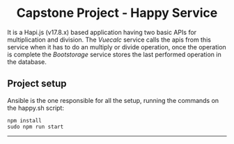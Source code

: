 <h1 align="center">
  <br>
  Capstone Project - Happy Service
  <br>
</h1>

It is a Hapi.js (v17.8.x) based application having two basic APIs for multiplication and division.
The _Vuecalc_ service calls the apis from this service when it has to do an multiply or divide operation, once the operation is complete the _Bootstorage_ service stores the last performed operation in the database.


## Project setup ##
Ansible is the one responsible for all the setup, running the commands on the happy.sh script:
```
npm install
sudo npm run start
```
-----